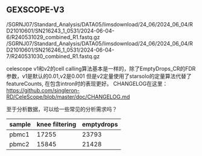 ## GEXSCOPE-V3
/SGRNJ07/Standard_Analysis/DATA05/limsdownload/24_06/2024_06_04/RD21010601/SN216243_1_0531/2024-06-04-6/R240531029_combined_R1.fastq.gz
/SGRNJ07/Standard_Analysis/DATA05/limsdownload/24_06/2024_06_04/RD21010601/SN216246_1_0531/2024-06-04-7/R240531030_combined_R1.fastq.gz


celescope v1和v2的cell calling算法基本是一样的，除了EmptyDrops_CR的FDR参数，v1是默认的0.01,v2是0.001
但是v2定量使用了starsolo的定量算法代替了featureCounts, 在包含intron时的表现更好。
CHANGELOG在这里：
https://github.com/singleron-RD/CeleScope/blob/master/doc/CHANGELOG.md

至于分析数据，可以给一些常见的分析需求吗？

|sample|knee filtering|emptydrops|
|--|--|--|
|pbmc1|17255|23793|
|pbmc2|15845|21428|

